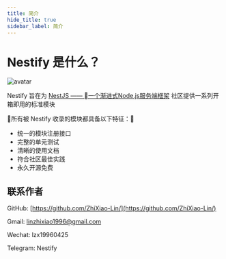 ```yaml
---
title: 简介
hide_title: true
sidebar_label: 简介
---
```


# Nestify 是什么？

![avatar](/img/logo.svg)

Nestify 旨在为 [NestJS —— 一个渐进式Node.js服务端框架](https://www.nestjs.com/) 社区提供一系列开箱即用的标准模块

所有被 Nestify 收录的模块都具备以下特征：
* 统一的模块注册接口
* 完整的单元测试
* 清晰的使用文档
* 符合社区最佳实践
* 永久开源免费

## 联系作者

GitHub: [https://github.com/ZhiXiao-Lin/](https://github.com/ZhiXiao-Lin/) 

Gmail: [linzhixiao1996@gmail.com](mailto://linzhixiao1996@gmail.com) 

Wechat: lzx19960425

Telegram: Nestify
